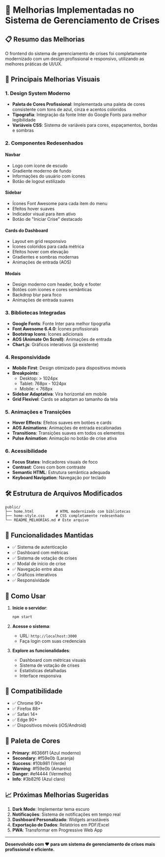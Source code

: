 # 🚀 Melhorias Implementadas no Sistema de Gerenciamento de Crises

## 📋 Resumo das Melhorias

O frontend do sistema de gerenciamento de crises foi completamente modernizado com um design profissional e responsivo, utilizando as melhores práticas de UI/UX.

## 🎨 Principais Melhorias Visuais

### 1. **Design System Moderno**
- **Paleta de Cores Profissional**: Implementada uma paleta de cores consistente com tons de azul, cinza e acentos coloridos
- **Tipografia**: Integração da fonte Inter do Google Fonts para melhor legibilidade
- **Variáveis CSS**: Sistema de variáveis para cores, espaçamentos, bordas e sombras

### 2. **Componentes Redesenhados**

#### **Navbar**
- Logo com ícone de escudo
- Gradiente moderno de fundo
- Informações do usuário com ícones
- Botão de logout estilizado

#### **Sidebar**
- Ícones Font Awesome para cada item do menu
- Efeitos hover suaves
- Indicador visual para item ativo
- Botão de "Iniciar Crise" destacado

#### **Cards do Dashboard**
- Layout em grid responsivo
- Ícones coloridos para cada métrica
- Efeitos hover com elevação
- Gradientes e sombras modernas
- Animações de entrada (AOS)

#### **Modais**
- Design moderno com header, body e footer
- Botões com ícones e cores semânticas
- Backdrop blur para foco
- Animações de entrada suaves

### 3. **Bibliotecas Integradas**

- **Google Fonts**: Fonte Inter para melhor tipografia
- **Font Awesome 6.4.0**: Ícones profissionais
- **Bootstrap Icons**: Ícones adicionais
- **AOS (Animate On Scroll)**: Animações de entrada
- **Chart.js**: Gráficos interativos (já existente)

### 4. **Responsividade**

- **Mobile First**: Design otimizado para dispositivos móveis
- **Breakpoints**: 
  - Desktop: > 1024px
  - Tablet: 768px - 1024px
  - Mobile: < 768px
- **Sidebar Adaptativa**: Vira horizontal em mobile
- **Grid Flexível**: Cards se adaptam ao tamanho da tela

### 5. **Animações e Transições**

- **Hover Effects**: Efeitos suaves em botões e cards
- **AOS Animations**: Animações de entrada escalonadas
- **Transitions**: Transições suaves em todos os elementos
- **Pulse Animation**: Animação no botão de crise ativa

### 6. **Acessibilidade**

- **Focus States**: Indicadores visuais de foco
- **Contrast**: Cores com bom contraste
- **Semantic HTML**: Estrutura semântica adequada
- **Keyboard Navigation**: Navegação por teclado

## 🛠️ Estrutura de Arquivos Modificados

```
public/
├── home.html          # HTML modernizado com bibliotecas
├── home-style.css     # CSS completamente redesenhado
└── README_MELHORIAS.md # Este arquivo
```

## 🎯 Funcionalidades Mantidas

- ✅ Sistema de autenticação
- ✅ Dashboard com métricas
- ✅ Sistema de votação de crises
- ✅ Modal de início de crise
- ✅ Navegação entre abas
- ✅ Gráficos interativos
- ✅ Responsividade

## 🚀 Como Usar

1. **Inicie o servidor**:
   ```bash
   npm start
   ```

2. **Acesse o sistema**:
   - URL: `http://localhost:3000`
   - Faça login com suas credenciais

3. **Explore as funcionalidades**:
   - Dashboard com métricas visuais
   - Sistema de votação de crises
   - Estatísticas detalhadas
   - Interface responsiva

## 📱 Compatibilidade

- ✅ Chrome 90+
- ✅ Firefox 88+
- ✅ Safari 14+
- ✅ Edge 90+
- ✅ Dispositivos móveis (iOS/Android)

## 🎨 Paleta de Cores

- **Primary**: #6366f1 (Azul moderno)
- **Secondary**: #f59e0b (Laranja)
- **Success**: #10b981 (Verde)
- **Warning**: #f59e0b (Amarelo)
- **Danger**: #ef4444 (Vermelho)
- **Info**: #3b82f6 (Azul claro)

## 📈 Próximas Melhorias Sugeridas

1. **Dark Mode**: Implementar tema escuro
2. **Notificações**: Sistema de notificações em tempo real
3. **Dashboard Personalizado**: Widgets arrastáveis
4. **Exportação de Dados**: Relatórios em PDF/Excel
5. **PWA**: Transformar em Progressive Web App

---

**Desenvolvido com ❤️ para um sistema de gerenciamento de crises mais profissional e eficiente.**
